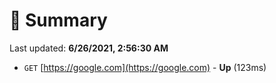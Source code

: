 # 📖 Summary
Last updated: **6/26/2021, 2:56:30 AM**

- `GET` [https://google.com](https://google.com) - **Up** (123ms)
